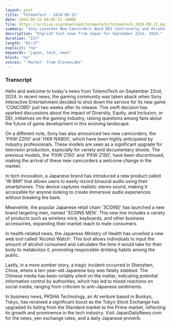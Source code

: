 ```yaml
---
layout: post
title: "TotemoTech - 2024-09-22"
date: 2024-09-22 09:05:53 +0900
file: https://archive.org/download/totemotech/totemotech_2024-09-22.mp3
summary: "Sony Launches New Camcorders Amid DEI Controversy and Alcohol Monitoring Tool Released by Japanese Government, & more…"
description: "English tech news from Japan for September 22nd, 2024."
duration: "157"
length: "02:37"
explicit: "no"
keywords: "japan, tech, news"
block: "no"
voices: "'Rachel' from ElevenLabs"
---
```


### Transcript

Hello and welcome to today's news from TotemoTech on September 22nd, 2024. In recent news, the gaming community was taken aback when Sony Interactive Entertainment decided to shut down the service for its new game 'CONCORD' just two weeks after its release. This swift decision has sparked discussions about the impact of Diversity, Equity, and Inclusion, or DEI, initiatives on the gaming industry, raising questions among fans about the future of game development in this evolving landscape.

On a different note, Sony has also announced two new camcorders, the 'PXW-Z200' and 'HXR-NX800', which have been highly anticipated by industry professionals. These models are seen as a significant upgrade for television production, especially for variety and documentary shoots. The previous models, the 'PXW-Z150' and 'PXW-Z190', have been discontinued, making the arrival of these new camcorders a welcome change in the market.

In tech innovation, a Japanese brand has introduced a new product called 'W-BM1' that allows users to easily record binaural audio using their smartphones. This device captures realistic stereo sound, making it accessible for anyone looking to create immersive audio experiences without breaking the bank.

Meanwhile, the popular Japanese retail chain '3COINS' has launched a new brand targeting men, named '3COINS MEN'. This new line includes a variety of products such as wireless mice, keyboards, and other business accessories, expanding their market reach to male consumers.

In health-related news, the Japanese Ministry of Health has unveiled a new web tool called 'Alcohol Watch'. This tool allows individuals to input the amount of alcohol consumed and calculates the time it would take for their body to metabolize it, promoting responsible drinking habits among the public.

Lastly, in a more somber story, a tragic incident occurred in Shenzhen, China, where a ten-year-old Japanese boy was fatally stabbed. The Chinese media has been notably silent on the matter, indicating potential information control by authorities, which has led to mixed reactions on social media, ranging from criticism to anti-Japanese sentiments.

In business news, PKSHA Technology, an AI venture based in Bunkyo, Tokyo, has received a significant boost as the Tokyo Stock Exchange has upgraded its listing from the Standard market to the Prime market, reflecting its growth and prominence in the tech industry.   Visit JapanDailyNews.com for the news, yen exchange rates, and a daily Japanese proverb.
